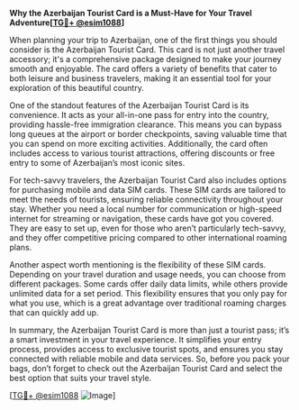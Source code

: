 **Why the Azerbaijan Tourist Card is a Must-Have for Your Travel Adventure[[TG💪+ @esim1088](https://t.me/s/esim1088)]**

When planning your trip to Azerbaijan, one of the first things you should consider is the Azerbaijan Tourist Card. This card is not just another travel accessory; it's a comprehensive package designed to make your journey smooth and enjoyable. The card offers a variety of benefits that cater to both leisure and business travelers, making it an essential tool for your exploration of this beautiful country.

One of the standout features of the Azerbaijan Tourist Card is its convenience. It acts as your all-in-one pass for entry into the country, providing hassle-free immigration clearance. This means you can bypass long queues at the airport or border checkpoints, saving valuable time that you can spend on more exciting activities. Additionally, the card often includes access to various tourist attractions, offering discounts or free entry to some of Azerbaijan’s most iconic sites.

For tech-savvy travelers, the Azerbaijan Tourist Card also includes options for purchasing mobile and data SIM cards. These SIM cards are tailored to meet the needs of tourists, ensuring reliable connectivity throughout your stay. Whether you need a local number for communication or high-speed internet for streaming or navigation, these cards have got you covered. They are easy to set up, even for those who aren’t particularly tech-savvy, and they offer competitive pricing compared to other international roaming plans.

Another aspect worth mentioning is the flexibility of these SIM cards. Depending on your travel duration and usage needs, you can choose from different packages. Some cards offer daily data limits, while others provide unlimited data for a set period. This flexibility ensures that you only pay for what you use, which is a great advantage over traditional roaming charges that can quickly add up.

In summary, the Azerbaijan Tourist Card is more than just a tourist pass; it’s a smart investment in your travel experience. It simplifies your entry process, provides access to exclusive tourist spots, and ensures you stay connected with reliable mobile and data services. So, before you pack your bags, don’t forget to check out the Azerbaijan Tourist Card and select the best option that suits your travel style.

[[TG💪+ @esim1088](https://t.me/s/esim1088) ![Image](https://i.postimg.cc/Y0z9fWf4/image.png)]